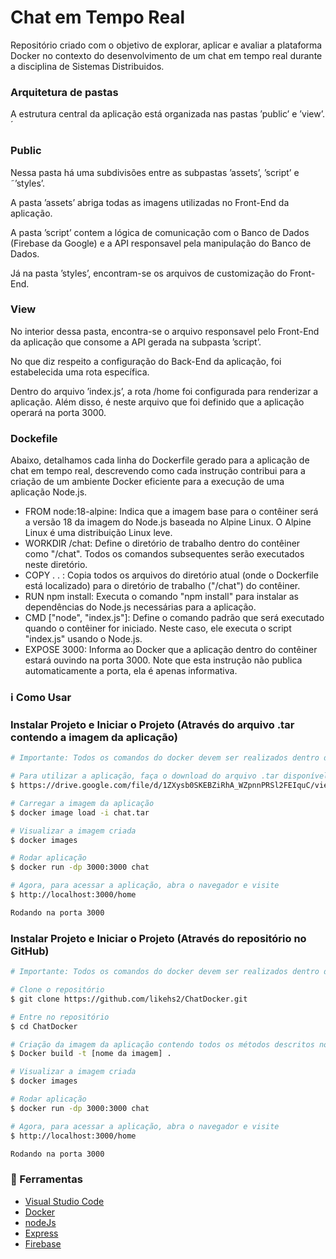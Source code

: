 # Chat em Tempo Real
Repositório criado com o objetivo de explorar, aplicar e avaliar a plataforma Docker no contexto do desenvolvimento de um chat em tempo real durante a disciplina de Sistemas Distribuidos. 

### Arquitetura de pastas

A estrutura central da aplicação está organizada nas pastas ’public’ e ’view’. ´
### Public
Nessa pasta há uma subdivisões entre as subpastas ’assets’, ’script’ e ˜’styles’. 

A pasta ’assets’ abriga todas as imagens utilizadas no Front-End da aplicação.

A pasta ’script’ contem a lógica de comunicação com o Banco de Dados (Firebase da Google) e a API responsavel pela manipulação do Banco de Dados. 

Já na pasta ’styles’, encontram-se os arquivos de customização do Front-End.

### View
No interior dessa pasta, encontra-se o arquivo responsavel pelo Front-End da aplicação que consome a API gerada na subpasta ’script’. 

No que diz respeito a configuração do Back-End da aplicação, foi estabelecida uma rota específica. 

Dentro do arquivo ’index.js’, a rota /home foi configurada para renderizar a aplicação.  Além disso, é neste arquivo que foi definido que a aplicação operará na porta 3000.

### Dockefile
Abaixo, detalhamos cada linha do Dockerfile gerado para a aplicação de chat em tempo real, descrevendo como cada instrução contribui para a criação de um ambiente Docker eficiente para a execução de uma aplicação Node.js.

- FROM node:18-alpine: Indica que a imagem base para o contêiner será a versão 18 da imagem do Node.js baseada no Alpine Linux. O Alpine Linux é uma distribuição Linux leve.
- WORKDIR /chat: Define o diretório de trabalho dentro do contêiner como "/chat". Todos os comandos subsequentes serão executados neste diretório.
- COPY . . : Copia todos os arquivos do diretório atual (onde o Dockerfile está localizado) para o diretório de trabalho ("/chat") do contêiner.
- RUN npm install: Executa o comando "npm install" para instalar as dependências do Node.js necessárias para a aplicação.
- CMD ["node", "index.js"]: Define o comando padrão que será executado quando o contêiner for iniciado. Neste caso, ele executa o script "index.js" usando o Node.js.
- EXPOSE 3000: Informa ao Docker que a aplicação dentro do contêiner estará ouvindo na porta 3000. Note que esta instrução não publica automaticamente a porta, ela é apenas informativa.

### :information_source: Como Usar


### Instalar Projeto e Iniciar o Projeto (Através do arquivo .tar contendo a imagem da aplicação)

```bash
# Importante: Todos os comandos do docker devem ser realizados dentro da pasta onde esta presente os arquivos da aplicação

# Para utilizar a aplicação, faça o download do arquivo .tar disponível no Google Drive através do link
$ https://drive.google.com/file/d/1ZXysb0SKEBZiRhA_WZpnnPRSl2FEIquC/view?usp=sharing

# Carregar a imagem da aplicação
$ docker image load -i chat.tar

# Visualizar a imagem criada
$ docker images

# Rodar aplicação
$ docker run -dp 3000:3000 chat

# Agora, para acessar a aplicação, abra o navegador e visite
$ http://localhost:3000/home

Rodando na porta 3000
```
### Instalar Projeto e Iniciar o Projeto (Através do repositório no GitHub)

```bash
# Importante: Todos os comandos do docker devem ser realizados dentro da pasta onde esta presente os arquivos da aplicação

# Clone o repositório
$ git clone https://github.com/likehs2/ChatDocker.git

# Entre no repositório
$ cd ChatDocker 

# Criação da imagem da aplicação contendo todos os métodos descritos no arquivo Dockerfile
$ Docker build -t [nome da imagem] .

# Visualizar a imagem criada
$ docker images

# Rodar aplicação
$ docker run -dp 3000:3000 chat

# Agora, para acessar a aplicação, abra o navegador e visite
$ http://localhost:3000/home

Rodando na porta 3000
```

### :hammer: Ferramentas

- [Visual Studio Code](https://code.visualstudio.com/)
- [Docker](https://www.docker.com/products/docker-desktop/)
- [nodeJs](https://nodejs.org/en)
- [Express](https://www.npmjs.com/package/express)
- [Firebase](https://firebase.google.com/?hl=pt)
